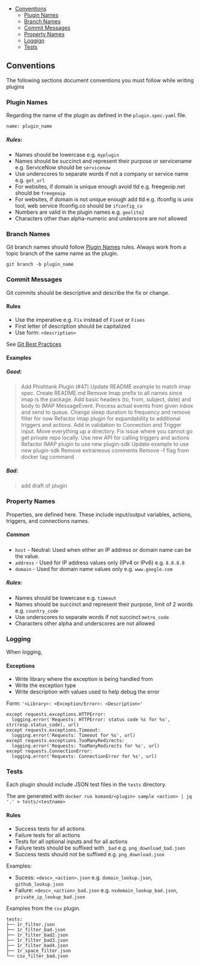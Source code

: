 <!-- START doctoc generated TOC please keep comment here to allow auto update -->
<!-- DON'T EDIT THIS SECTION, INSTEAD RE-RUN doctoc TO UPDATE -->

- [Conventions](#conventions)
  - [Plugin Names](#plugin-names)
  - [Branch Names](#branch-names)
  - [Commit Messages](#commit-messages)
  - [Property Names](#property-names)
  - [Loggign](#logging)
  - [Tests](#tests)

## Conventions

The following sections document conventions you must follow while writing plugins

### Plugin Names

Regarding the name of the plugin as defined in the `plugin.spec.yaml` file.

`name: plugin_name`

##### Rules:

* Names should be lowercase e.g. `myplugin`
* Names should be succinct and represent their purpose or servicename e.g. ServiceNow should be `servicenow`
* Use underscores to separate words if not a company or service name e.g. `get_url`
* For websites, if domain is unique enough avoid tld e.g. freegeoip.net should be `freegeoip`
* For websites, if domain is not unique enough add tld e.g. ifconfig is unix tool, web service ifconfig.co should be `ifconfig_co`
* Numbers are valid in the plugin names e.g. `geolite2`
* Characters other than alpha-numeric and underscore are not allowed

### Branch Names

Git branch names should follow [Plugin Names](#plugin-names) rules. Always work from a topic branch of the same name as the plugin.

```
git branch -b plugin_name
```

### Commit Messages

Git commits should be descriptive and describe the fix or change.

#### Rules

* Use the imperative e.g. `Fix` instead of `Fixed` or `Fixes`
* First letter of description should be capitalized
* Use form: `<description>`

See [Git Best Practices](http://tbaggery.com/2008/04/19/a-note-about-git-commit-messages.html)

#### Examples

##### Good: 

>  Add Phishtank Plugin (#47)
>  Update README example to match imap spec.
>  Create README.md
>  Remove Imap prefix to all names since imap is the package.
>  Add basic headers (to, from, subject, date) and body to IMAP MessageEvent.  Process actual events from given inbox and send to queue.
>  Change sleep duration to frequency and remove filter for now
>  Refactor imap plugin for expandability to additional triggers and actions. Add in validation to Connection and Trigger input.
>  Move everything up a directory.  Fix issue where you cannot go get private repo locally.
>  Use new API for calling triggers and actions
>  Refactor IMAP plugin to use new plugin-sdk
>  Update example to use new plugin-sdk
>  Remove extraneous comments
>  Remove -f flag from docker tag command

##### Bad:

> add draft of plugin

### Property Names

Properties, are defined here. These include input/output variables, actions, triggers, and connections names.

##### Common

* `host` - Neutral: Used when either an IP address or domain name can be the value. 
* `address` - Used for IP address values only (IPv4 or IPv6) e.g. `8.8.8.8`
* `domain` - Used for domain name values only e.g. `www.google.com`

##### Rules:

* Names should be lowercase e.g. `timeout`
* Names should be succinct and represent their purpose, limit of 2 words e.g. `country_code`
* Use underscores to separate words if not succinct `metro_code`
* Characters other alpha and underscores are not allowed

### Logging

When logging, 

#### Exceptions

* Write library where the exception is being handled from
* Write the exception type 
* Write description with values used to help debug the error

Form: `'<Library>: <Exception/Error>: <Description>'`

```
except requests.exceptions.HTTPError:
  logging.error('Requests: HTTPError: status code %s for %s', str(resp.status_code), url)
except requests.exceptions.Timeout:
  logging.error('Requests: Timeout for %s', url)
except requests.exceptions.TooManyRedirects:
  logging.error('Requests: TooManyRedirects for %s', url)
except requests.ConnectionError:
  logging.error('Requests: ConnectionError for %s', url)
```

### Tests

Each plugin should include JSON test files in the `tests` directory.

The are generated with `docker run komand/<plugin> sample <action> | jq '.' > tests/<testname>`

#### Rules

* Success tests for all actions
* Failure tests for all actions
* Tests for all optional inputs and for all actions
* Failure tests should be suffixed with `_bad` e.g. `png_download_bad.json`
* Success tests should not be suffixed e.g. `png_download.json`

Examples:
* Sucess: `<desc>_<action>.json` e.g. `domain_lookup.json`, `github_lookup.json`
* Failure: `<desc>_<action>_bad.json` e.g. `nxdomain_lookup_bad.json`, `private_ip_lookup_bad.json`

Examples from the `csv` plugin.
```
tests:
├── 1r_filter.json
├── 1r_filter_bad.json
├── 1r_filter_bad2.json
├── 1r_filter_bad3.json
├── 1r_filter_bad4.json
├── 1r_space_filter.json
└── csv_filter_bad.json
```

